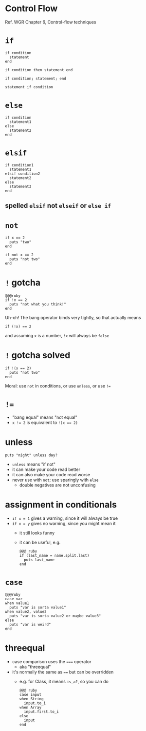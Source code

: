 <!SLIDE subsection>
# Control Flow

Ref. WGR Chapter 6, Control-flow techniques

# `if`

    if condition
      statement
    end
    
    if condition then statement end

    if condition; statement; end

    statement if condition

# `else`

    if condition
      statement1
    else
      statement2
    end

# `elsif`

    if condition1
      statement1
    elsif condition2
      statement2
    else
      statement3
    end
    
## spelled `elsif` **not** `elseif` or `else if`

# `not`

    if x == 2
      puts "two"
    end

    if not x == 2
      puts "not two"
    end
    
# `!` gotcha

    @@@ruby
    if !x == 2
      puts "not what you think!"
    end

Uh-oh! The bang operator binds very tightly, so that actually means

    if (!x) == 2
    
and assuming `x` is a number, `!x` will always be `false`

# `!` gotcha solved

    if !(x == 2)
      puts "not two"
    end

Moral: use `not` in conditions, or use `unless`, or use `!=`

# `!=`

* "bang equal" means "not equal"
* `x != 2` is equivalent to `!(x == 2)`

# unless

    puts "night" unless day?

* `unless` means "if not"
* it can make your code read better
* it can also make your code read worse
* never use with `not`; use sparingly with `else`
  * double negatives are not unconfusing

# assignment in conditionals

* `if x = 1` gives a warning, since it will always be true
* `if x = y` gives no warning, since you might mean it
  * it still looks funny
  * it can be useful, e.g.

        @@@ ruby
        if (last_name = name.split.last)
          puts last_name
        end
        
# `case`

    @@@ruby
    case var
    when value1
      puts "var is sorta value1"
    when value2, value3
      puts "var is sorta value2 or maybe value3"
    else
      puts "var is weird"
    end

# threequal

* case comparison uses the `===` operator
  * aka "threequal"
* it's normally the same as `==` but can be overridden
  * e.g. for Class, it means `is_a?`, so you can do

        @@@ ruby
        case input
        when String
          input.to_i
        when Array
          input.first.to_i
        else
          input
        end
        
